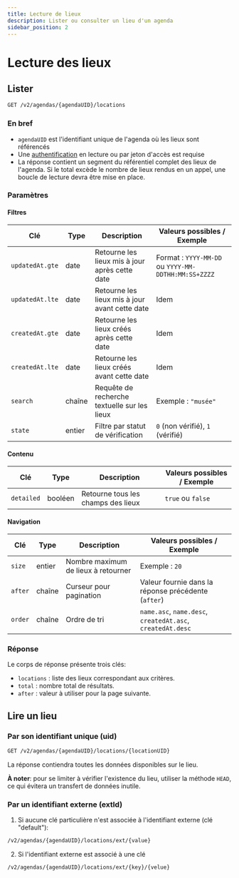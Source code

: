 ```yaml
---
title: Lecture de lieux
description: Lister ou consulter un lieu d'un agenda
sidebar_position: 2
---
```


# Lecture des lieux

## Lister

```bash
GET /v2/agendas/{agendaUID}/locations
```

### En bref

* `agendaUID` est l'identifiant unique de l'agenda où les lieux sont référencés
* Une [authentification](/authentification) en lecture ou par jeton d'accès est requise
* La réponse contient un segment du référentiel complet des lieux de l'agenda. Si le total excède le nombre de lieux rendus en un appel, une boucle de lecture devra être mise en place.

### Paramètres

#### Filtres

| Clé              | Type    | Description                                    | Valeurs possibles / Exemple                                |
| ---------------- | ------- | ---------------------------------------------- | ---------------------------------------------------------- |
| `updatedAt.gte` | date    | Retourne les lieux mis à jour après cette date | Format : `YYYY-MM-DD` ou `YYYY-MM-DDTHH:MM:SS+ZZZZ`        |
| `updatedAt.lte` | date    | Retourne les lieux mis à jour avant cette date | Idem                                                       |
| `createdAt.gte` | date    | Retourne les lieux créés après cette date      | Idem                                                       |
| `createdAt.lte` | date    | Retourne les lieux créés avant cette date      | Idem                                                       |
| `search`         | chaîne  | Requête de recherche textuelle sur les lieux   | Exemple : `"musée"`                                        |
| `state`          | entier  | Filtre par statut de vérification              | `0` (non vérifié), `1` (vérifié)                           |

#### Contenu

| Clé              | Type    | Description                                    | Valeurs possibles / Exemple                                |
| ---------------- | ------- | ---------------------------------------------- | ---------------------------------------------------------- |
| `detailed`       | booléen | Retourne tous les champs des lieux             | `true` ou `false`                                          |

#### Navigation

| Clé              | Type    | Description                                    | Valeurs possibles / Exemple                                |
| ---------------- | ------- | ---------------------------------------------- | ---------------------------------------------------------- |
| `size`           | entier  | Nombre maximum de lieux à retourner            | Exemple : `20`                                             |
| `after`          | chaîne  | Curseur pour pagination                        | Valeur fournie dans la réponse précédente (`after`)        |
| `order`          | chaîne  | Ordre de tri                                   | `name.asc`, `name.desc`, `createdAt.asc`, `createdAt.desc` |

### Réponse

Le corps de réponse présente trois clés:

* `locations` : liste des lieux correspondant aux critères.
* `total` : nombre total de résultats.
* `after` : valeur à utiliser pour la page suivante.

## Lire un lieu

### Par son identifiant unique (uid)

```bash
GET /v2/agendas/{agendaUID}/locations/{locationUID}
```

La réponse contiendra toutes les données disponibles sur le lieu.

**À noter**: pour se limiter à vérifier l'existence du lieu, utiliser la méthode `HEAD`, ce qui évitera un transfert de données inutile.

### Par un identifiant externe (extId)

1. Si aucune clé particulière n'est associée à l'identifiant externe (clé "default"):

```bash
/v2/agendas/{agendaUID}/locations/ext/{value}
```

2. Si l'identifiant externe est associé à une clé

```bash
/v2/agendas/{agendaUID}/locations/ext/{key}/{velue}
```